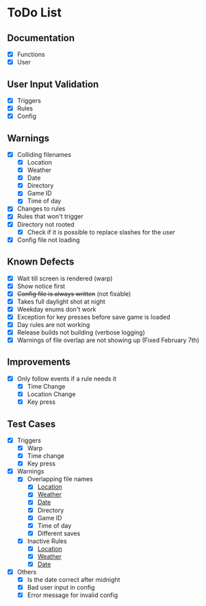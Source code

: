 # ToDo List

## Documentation

- [x] Functions
- [x] User

## User Input Validation

- [x] Triggers
- [x] Rules
- [x] Config

## Warnings

- [x] Colliding filenames
  - [x] Location
  - [x] Weather
  - [x] Date
  - [x] Directory
  - [x] Game ID
  - [x] Time of day
- [x] Changes to rules
- [x] Rules that won't trigger
- [x] Directory not rooted
  - [x] Check if it is possible to replace slashes for the user
- [x] Config file not loading

## Known Defects

- [x] Wait till screen is rendered (warp)
- [x] Show notice first
- [x] ~~Config file is always written~~ (not fixable)
- [x] Takes full daylight shot at night
- [x] Weekday enums don't work
- [x] Exception for key presses before save game is loaded
- [x] Day rules are not working
- [x] Release builds not building (verbose logging)
- [x] Warnings of file overlap are not showing up (Fixed February 7th)

## Improvements

- [x] Only follow events if a rule needs it
  - [x] Time Change
  - [x] Location Change
  - [x] Key press

## Test Cases

- [x] Triggers
  - [x] Warp
  - [x] Time change
  - [x] Key press
- [x] Warnings
  - [x] Overlapping file names
    - [x] [Location](warning_test_files/location_result.txt)
    - [x] [Weather](warning_test_files/weather_result.txt)
    - [x] [Date](warning_test_files/days_result.txt)
    - [x] Directory
    - [x] Game ID
    - [x] Time of day
    - [x] Different saves
  - [x] Inactive Rules
    - [x] [Location](warning_test_files/location_result.txt)
    - [x] [Weather](warning_test_files/weather_result.txt)
    - [x] [Date](warning_test_files/days_result.txt)
- [x] Others
  - [x] Is the date correct after midnight
  - [x] Bad user input in config
  - [x] Error message for invalid config
